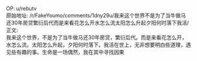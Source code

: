 
OP: u/rebutv  
原始地址: /r/FakeYoumo/comments/1dny29u/我来这个世界不是为了当牛做马还30年房贷繁衍后代而是来看花怎么开水怎么流太阳怎么升起夕阳何时落下我活/  
正文:  
我来这个世界，不是为了当牛做马还30年房贷，繁衍后代。而是来看花怎么开，水怎么流。太阳怎么升起，夕阳何时落下。我活在世上，无非想要明白些道理，遇见些有趣的事。生命是一场偶然，我在其中寻找因果  

